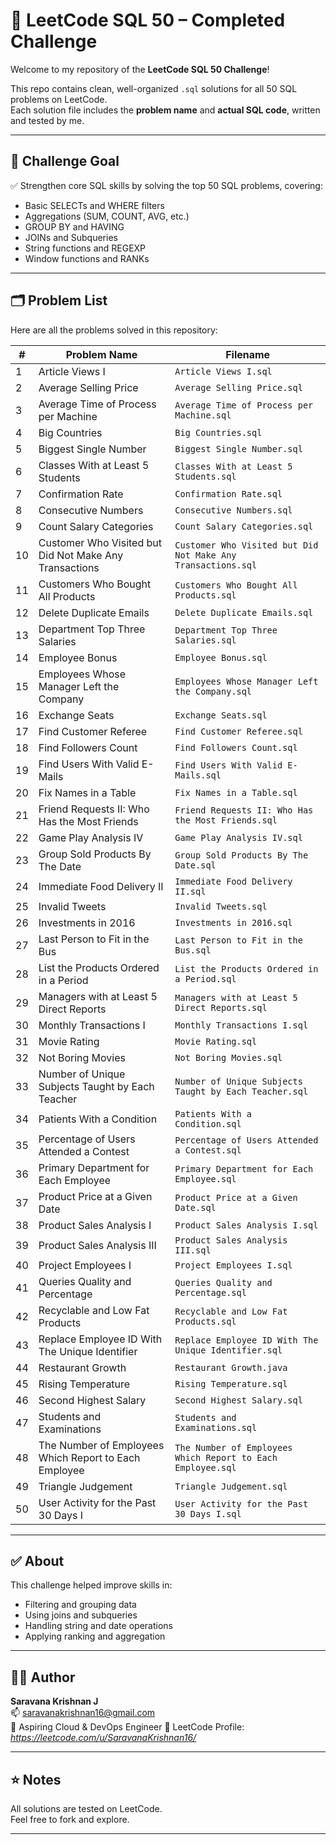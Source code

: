 # 🧠 LeetCode SQL 50 – Completed Challenge

Welcome to my repository of the **LeetCode SQL 50 Challenge**!

This repo contains clean, well-organized `.sql` solutions for all 50 SQL problems on LeetCode.  
Each solution file includes the **problem name** and **actual SQL code**, written and tested by me.

---

## 🚀 Challenge Goal

✅ Strengthen core SQL skills by solving the top 50 SQL problems, covering:
- Basic SELECTs and WHERE filters
- Aggregations (SUM, COUNT, AVG, etc.)
- GROUP BY and HAVING
- JOINs and Subqueries
- String functions and REGEXP
- Window functions and RANKs

---

## 🗂️ Problem List

Here are all the problems solved in this repository:

| #   | Problem Name                                                           | Filename                                              |
|-----|------------------------------------------------------------------------|--------------------------------------------------------|
| 1   | Article Views I                                                        | `Article Views I.sql`                                 |
| 2   | Average Selling Price                                                  | `Average Selling Price.sql`                           |
| 3   | Average Time of Process per Machine                                    | `Average Time of Process per Machine.sql`             |
| 4   | Big Countries                                                          | `Big Countries.sql`                                   |
| 5   | Biggest Single Number                                                  | `Biggest Single Number.sql`                           |
| 6   | Classes With at Least 5 Students                                       | `Classes With at Least 5 Students.sql`                |
| 7   | Confirmation Rate                                                      | `Confirmation Rate.sql`                               |
| 8   | Consecutive Numbers                                                    | `Consecutive Numbers.sql`                             |
| 9   | Count Salary Categories                                                | `Count Salary Categories.sql`                         |
| 10  | Customer Who Visited but Did Not Make Any Transactions                | `Customer Who Visited but Did Not Make Any Transactions.sql` |
| 11  | Customers Who Bought All Products                                      | `Customers Who Bought All Products.sql`               |
| 12  | Delete Duplicate Emails                                                | `Delete Duplicate Emails.sql`                         |
| 13  | Department Top Three Salaries                                          | `Department Top Three Salaries.sql`                   |
| 14  | Employee Bonus                                                         | `Employee Bonus.sql`                                  |
| 15  | Employees Whose Manager Left the Company                               | `Employees Whose Manager Left the Company.sql`        |
| 16  | Exchange Seats                                                         | `Exchange Seats.sql`                                  |
| 17  | Find Customer Referee                                                  | `Find Customer Referee.sql`                           |
| 18  | Find Followers Count                                                   | `Find Followers Count.sql`                            |
| 19  | Find Users With Valid E-Mails                                          | `Find Users With Valid E-Mails.sql`                   |
| 20  | Fix Names in a Table                                                   | `Fix Names in a Table.sql`                            |
| 21  | Friend Requests II: Who Has the Most Friends                           | `Friend Requests II: Who Has the Most Friends.sql`    |
| 22  | Game Play Analysis IV                                                  | `Game Play Analysis IV.sql`                           |
| 23  | Group Sold Products By The Date                                        | `Group Sold Products By The Date.sql`                 |
| 24  | Immediate Food Delivery II                                             | `Immediate Food Delivery II.sql`                      |
| 25  | Invalid Tweets                                                         | `Invalid Tweets.sql`                                  |
| 26  | Investments in 2016                                                    | `Investments in 2016.sql`                             |
| 27  | Last Person to Fit in the Bus                                          | `Last Person to Fit in the Bus.sql`                   |
| 28  | List the Products Ordered in a Period                                  | `List the Products Ordered in a Period.sql`           |
| 29  | Managers with at Least 5 Direct Reports                                | `Managers with at Least 5 Direct Reports.sql`         |
| 30  | Monthly Transactions I                                                 | `Monthly Transactions I.sql`                          |
| 31  | Movie Rating                                                           | `Movie Rating.sql`                                    |
| 32  | Not Boring Movies                                                      | `Not Boring Movies.sql`                               |
| 33  | Number of Unique Subjects Taught by Each Teacher                       | `Number of Unique Subjects Taught by Each Teacher.sql`|
| 34  | Patients With a Condition                                              | `Patients With a Condition.sql`                       |
| 35  | Percentage of Users Attended a Contest                                 | `Percentage of Users Attended a Contest.sql`          |
| 36  | Primary Department for Each Employee                                   | `Primary Department for Each Employee.sql`            |
| 37  | Product Price at a Given Date                                          | `Product Price at a Given Date.sql`                   |
| 38  | Product Sales Analysis I                                               | `Product Sales Analysis I.sql`                        |
| 39  | Product Sales Analysis III                                             | `Product Sales Analysis III.sql`                      |
| 40  | Project Employees I                                                    | `Project Employees I.sql`                             |
| 41  | Queries Quality and Percentage                                         | `Queries Quality and Percentage.sql`                  |
| 42  | Recyclable and Low Fat Products                                        | `Recyclable and Low Fat Products.sql`                 |
| 43  | Replace Employee ID With The Unique Identifier                         | `Replace Employee ID With The Unique Identifier.sql`  |
| 44  | Restaurant Growth                                                      | `Restaurant Growth.java`                              |
| 45  | Rising Temperature                                                     | `Rising Temperature.sql`                              |
| 46  | Second Highest Salary                                                  | `Second Highest Salary.sql`                           |
| 47  | Students and Examinations                                              | `Students and Examinations.sql`                       |
| 48  | The Number of Employees Which Report to Each Employee                 | `The Number of Employees Which Report to Each Employee.sql` |
| 49  | Triangle Judgement                                                     | `Triangle Judgement.sql`                              |
| 50  | User Activity for the Past 30 Days I                                   | `User Activity for the Past 30 Days I.sql`            |

---

## ✅ About

This challenge helped improve skills in:

- Filtering and grouping data
- Using joins and subqueries
- Handling string and date operations
- Applying ranking and aggregation

---

## 👨‍💻 Author

**Saravana Krishnan J**  
📫 saravanakrishnan16@gmail.com  
🚀 Aspiring Cloud & DevOps Engineer
🔗 LeetCode Profile: *https://leetcode.com/u/SaravanaKrishnan16/*

---

## ⭐️ Notes

All solutions are tested on LeetCode.  
Feel free to fork and explore.

---
